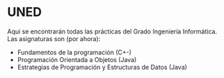 # UNED
Aqui se encontrarán todas las prácticas del Grado Ingeniería Informática.
Las asignaturas son (por ahora):
- Fundamentos de la programación (C+-)
- Programación Orientada a Objetos (Java)
- Estrategias de Programación y Estructuras de Datos (Java)
